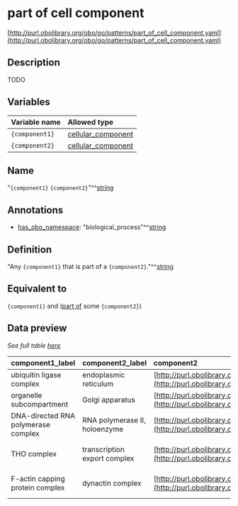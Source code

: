 # part of cell component

[http://purl.obolibrary.org/obo/go/patterns/part_of_cell_component.yaml](http://purl.obolibrary.org/obo/go/patterns/part_of_cell_component.yaml)

## Description

TODO




## Variables

| Variable name | Allowed type |
|:--------------|:-------------|
| `{component1}` | [cellular_component](http://purl.obolibrary.org/obo/GO_0005575) |
| `{component2}` | [cellular_component](http://purl.obolibrary.org/obo/GO_0005575) |

## Name

"`{component1}` `{component2}`"^^[string](http://www.w3.org/2001/XMLSchema#string)

## Annotations

- [has_obo_namespace](http://www.geneontology.org/formats/oboInOwl#hasOBONamespace): "biological_process"^^[string](http://www.w3.org/2001/XMLSchema#string)

## Definition

"Any `{component1}` that is part of a `{component2}`."^^[string](http://www.w3.org/2001/XMLSchema#string)

## Equivalent to

`{component1}`  and ([part of](http://purl.obolibrary.org/obo/BFO_0000050) some `{component2}`)







## Data preview

*See full table [here](https://github.com/geneontology/go-ontology/tree/master/src/design_patterns/part_of_cell_component.tsv)*

| component1_label | component2_label | component2 | component1 | defined_class_label | defined_class |
|:--|:--|:--|:--|:--|:--|
| ubiquitin ligase complex | endoplasmic reticulum | [http://purl.obolibrary.org/obo/GO_0005783](http://purl.obolibrary.org/obo/GO_0005783) | [http://purl.obolibrary.org/obo/GO_0000151](http://purl.obolibrary.org/obo/GO_0000151) | ER ubiquitin ligase complex | [http://purl.obolibrary.org/obo/GO_0000835](http://purl.obolibrary.org/obo/GO_0000835) |
| organelle subcompartment | Golgi apparatus | [http://purl.obolibrary.org/obo/GO_0005794](http://purl.obolibrary.org/obo/GO_0005794) | [http://purl.obolibrary.org/obo/GO_0031984](http://purl.obolibrary.org/obo/GO_0031984) | Golgi apparatus subcompartment | [http://purl.obolibrary.org/obo/GO_0098791](http://purl.obolibrary.org/obo/GO_0098791) |
| DNA-directed RNA polymerase complex | RNA polymerase II, holoenzyme | [http://purl.obolibrary.org/obo/GO_0016591](http://purl.obolibrary.org/obo/GO_0016591) | [http://purl.obolibrary.org/obo/GO_0000428](http://purl.obolibrary.org/obo/GO_0000428) | RNA polymerase II, core complex | [http://purl.obolibrary.org/obo/GO_0005665](http://purl.obolibrary.org/obo/GO_0005665) |
| THO complex | transcription export complex | [http://purl.obolibrary.org/obo/GO_0000346](http://purl.obolibrary.org/obo/GO_0000346) | [http://purl.obolibrary.org/obo/GO_0000347](http://purl.obolibrary.org/obo/GO_0000347) | THO complex part of transcription export complex | [http://purl.obolibrary.org/obo/GO_0000445](http://purl.obolibrary.org/obo/GO_0000445) |
| F-actin capping protein complex | dynactin complex | [http://purl.obolibrary.org/obo/GO_0005869](http://purl.obolibrary.org/obo/GO_0005869) | [http://purl.obolibrary.org/obo/GO_0008290](http://purl.obolibrary.org/obo/GO_0008290) | actin capping protein of dynactin complex | [http://purl.obolibrary.org/obo/GO_0005870](http://purl.obolibrary.org/obo/GO_0005870) |

